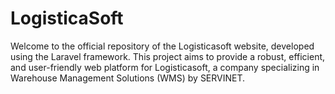 # LogisticaSoft
 Welcome to the official repository of the Logisticasoft website, developed using the Laravel framework. This project aims to provide a robust, efficient, and user-friendly web platform for Logisticasoft, a company specializing in Warehouse Management Solutions (WMS) by SERVINET.

